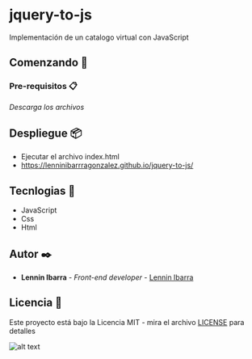 # jquery-to-js

Implementación de un catalogo virtual con JavaScript

## Comenzando 🚀

### Pre-requisitos 📋
_Descarga los archivos_

## Despliegue 📦
- Ejecutar el archivo index.html
- https://lenninibarrragonzalez.github.io/jquery-to-js/


## Tecnlogias 🔧
- JavaScript
- Css
- Html

## Autor ✒️

- **Lennin Ibarra** - _Front-end developer_ - [Lennin Ibarra](https://github.com/lenninIbarrraGonzalez)

## Licencia 📄
Este proyecto está bajo la Licencia MIT - mira el archivo [LICENSE](https://wikis.fdi.ucm.es/ELP/Licencia_MIT) para detalles

![alt text](https://github.com/lenninIbarrraGonzalez/jquery-to-js/blob/gh-pages/imagen.png)

